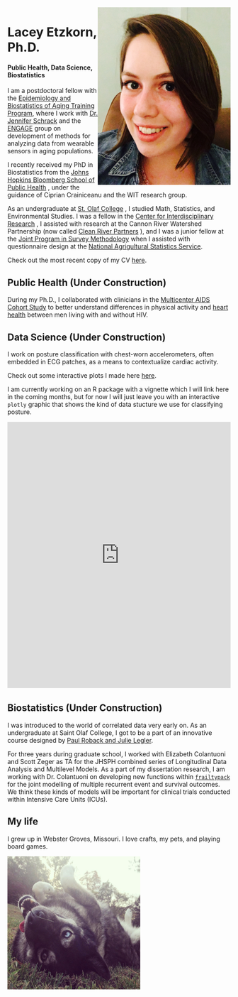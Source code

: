 <img src="Images/lacey.jpeg" align="right" width="300">


# Lacey Etzkorn, Ph.D.

#### Public Health, Data Science, Biostatistics

I am a postdoctoral fellow with the 
[Epidemiology and Biostatistics of Aging Training Program](https://coah.jhu.edu/graduate-programs-and-postdoctoral-training/epidemiology-and-biostatistics-of-aging/), 
where I work with 
[Dr. Jennifer Schrack](https://twitter.com/jenschrack?lang=en) 
and the 
[ENGAGE](https://engageresearchlab.org) 
group on development of methods for analyzing data from wearable sensors in aging populations.

I recently received my PhD in Biostatistics from the 
[Johns Hopkins Bloomberg School of Public Health](https://www.jhsph.edu)
, under the guidance of Ciprian Crainiceanu and the WIT research group. 

As an undergraduate at 
[St. Olaf College](https://wp.stolaf.edu/mscs/)
, I studied Math, Statistics, and Environmental Studies. 
I was a fellow in the 
[Center for Interdisciplinary Research](https://wp.stolaf.edu/cir/)
, I assisted with research at the Cannon River Watershed Partnership (now called 
[Clean River Partners](https://cleanriverpartners.org)
), and I was a junior fellow at the 
[Joint Program in Survey Methodology](https://jpsm.umd.edu/academics/junior-fellows-program) 
when I assisted with questionnaire design at the 
[National Agrigultural Statistics Service](https://www.nass.usda.gov/index.php).


Check out the most recent copy of my CV 
[here](https://etzkorn.github.io/Images/Etzkorn_CV_2022.pdf).


## Public Health (Under Construction)

During my Ph.D., I collaborated with clinicians in the 
[Multicenter AIDS Cohort Study](https://aidscohortstudy.org) 
to better understand differences in physical activity and 
[heart health](https://pubmed.ncbi.nlm.nih.gov/31707799/) 
between men living with and without HIV.

## Data Science (Under Construction)

I work on posture classification with chest-worn accelerometers, often embedded in ECG patches, as a means to contextualize cardiac activity. 

Check out some interactive plots I made here [here](https://etzkorn.github.io/Images/Interactive_Plots/FullSphere_ChangePoint.html).

I am currently working on an R package with a vignette which I will link here in the coming months,
but for now I will just leave you with an interactive `plotly` graphic that shows the kind of data stucture we use for classifying posture.

<iframe id="igraph" scrolling="no" style="border:none;" seamless="seamless" src="https://etzkorn.github.io/Interactive_Plots/sphere3.html" height="600" width="100%"></iframe>

## Biostatistics (Under Construction)

I was introduced to the world of correlated data very early on. 
As an undergraduate at Saint Olaf College, I got to be a part of an innovative course designed by 
[Paul Roback and Julie Legler](https://bookdown.org/roback/bookdown-BeyondMLR/).

For three years during graduate school, I worked with Elizabeth Colantuoni and Scott Zeger as TA for the JHSPH combined series of Longitudinal Data Analysis and Multilevel Models. 
As a part of my dissertation research, I am working with Dr. Colantuoni on developing new functions within [`frailtypack`](https://cran.r-project.org/web/packages/frailtypack/index.html) 
for the joint modelling of multiple recurrent event and survival outcomes.
We think these kinds of models will be important for clinical trials conducted within Intensive Care Units (ICUs).

## My life

I grew up in Webster Groves, Missouri. I love crafts, my pets, and playing board games.

<img src="Images/bear.jpeg" align="left" height="300" width="300" >

